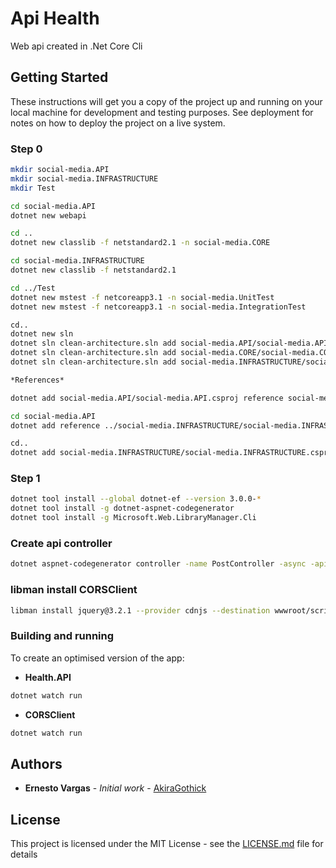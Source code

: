 # Api Health

Web api created in .Net Core Cli

## Getting Started

These instructions will get you a copy of the project up and running on your local machine for development and testing purposes. See deployment for notes on how to deploy the project on a live system.

### Step 0

```bash
mkdir social-media.API
mkdir social-media.INFRASTRUCTURE
mkdir Test

cd social-media.API
dotnet new webapi

cd ..
dotnet new classlib -f netstandard2.1 -n social-media.CORE

cd social-media.INFRASTRUCTURE
dotnet new classlib -f netstandard2.1

cd ../Test
dotnet new mstest -f netcoreapp3.1 -n social-media.UnitTest
dotnet new mstest -f netcoreapp3.1 -n social-media.IntegrationTest

cd..
dotnet new sln
dotnet sln clean-architecture.sln add social-media.API/social-media.API.csproj
dotnet sln clean-architecture.sln add social-media.CORE/social-media.CORE.csproj
dotnet sln clean-architecture.sln add social-media.INFRASTRUCTURE/social-media.INFRASTRUCTURE.csproj

*References*

dotnet add social-media.API/social-media.API.csproj reference social-media.CORE/social-media.CORE.csproj

cd social-media.API
dotnet add reference ../social-media.INFRASTRUCTURE/social-media.INFRASTRUCTURE.csproj

cd..
dotnet add social-media.INFRASTRUCTURE/social-media.INFRASTRUCTURE.csproj reference social-media.CORE/social-media.CORE.csproj
```

 ### Step 1

```bash
dotnet tool install --global dotnet-ef --version 3.0.0-*
dotnet tool install -g dotnet-aspnet-codegenerator
dotnet tool install -g Microsoft.Web.LibraryManager.Cli
```

<!--
### Step 2

```bash
dotnet add package Microsoft.EntityFrameworkCore.Design
dotnet add package Microsoft.VisualStudio.Web.CodeGeneration.Design
dotnet add package Microsoft.EntityFrameworkCore.SqlServer
dotnet add package Microsoft.EntityFrameworkCore.SqlServer.Design
dotnet add package Microsoft.EntityFrameworkCore.Tools

dotnet add package Microsoft.Extensions.DependencyInjection --version 3.1.3
``` -->

### Create api controller

```bash
dotnet aspnet-codegenerator controller -name PostController -async -api -outDir Controllers
```

### libman install CORSClient
```bash
libman install jquery@3.2.1 --provider cdnjs --destination wwwroot/scripts/jquery --files jquery.min.js
```

### Building and running

To create an optimised version of the app:

* **Health.API**
```bash
dotnet watch run
```

* **CORSClient**
```bash
dotnet watch run
```

## Authors

* **Ernesto Vargas** - *Initial work* - [AkiraGothick](https://github.com/akiragothick)

## License

This project is licensed under the MIT License - see the [LICENSE.md](LICENSE.md) file for details